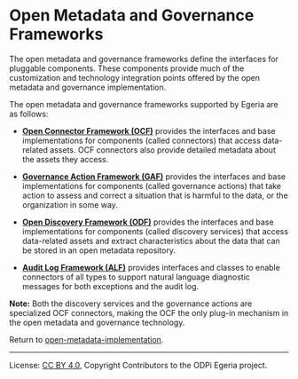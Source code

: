 <!-- SPDX-License-Identifier: CC-BY-4.0 -->
<!-- Copyright Contributors to the ODPi Egeria project. -->

  
# Open Metadata and Governance Frameworks

The open metadata and governance frameworks define the interfaces for pluggable components.  These
components provide much of the customization and technology integration points offered by the open metadata and governance
implementation.  

The open metadata and governance frameworks supported by Egeria are as follows:
  
* **[Open Connector Framework (OCF)](open-connector-framework)** provides the interfaces and base implementations for components
(called connectors) that access data-related assets.
OCF connectors also provide detailed metadata about the assets they access.

* **[Governance Action Framework (GAF)](governance-action-framework)** provides the interfaces and base implementations for components
(called governance actions) that take action to assess and correct a situation that is harmful to the data,
or the organization in some way.

* **[Open Discovery Framework (ODF)](open-discovery-framework)** provides the interfaces and base implementations for components
(called discovery services) that access data-related assets and extract characteristics 
about the data that can be stored in an open metadata repository.

* **[Audit Log Framework (ALF)](audit-log-framework)** provides interfaces and classes to
enable connectors of all types to support natural language diagnostic messages for both
exceptions and the audit log.

**Note:** Both the discovery services and the governance actions
are specialized OCF connectors, making the OCF the
only plug-in mechanism in the open metadata and governance
technology.

Return to [open-metadata-implementation](..).

----
License: [CC BY 4.0](https://creativecommons.org/licenses/by/4.0/),
Copyright Contributors to the ODPi Egeria project.